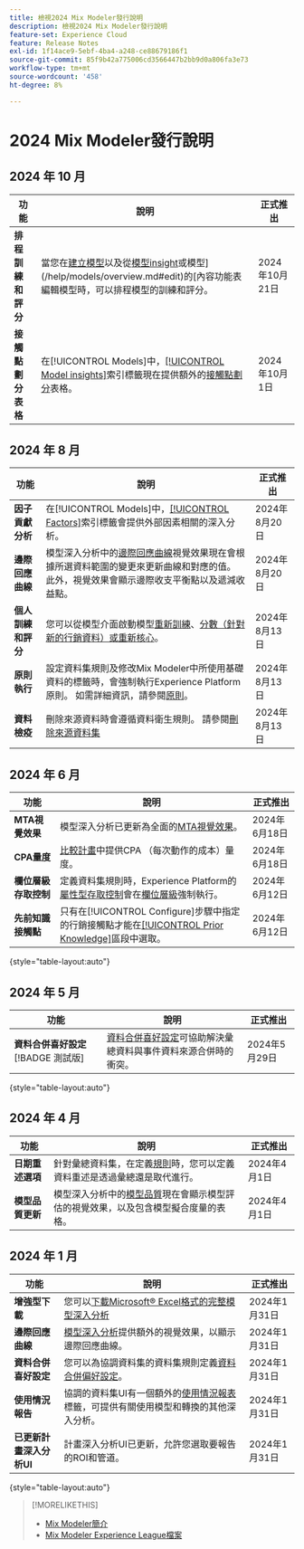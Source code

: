 ```yaml
---
title: 檢視2024 Mix Modeler發行說明
description: 檢視2024 Mix Modeler發行說明
feature-set: Experience Cloud
feature: Release Notes
exl-id: 1f14ace9-5ebf-4ba4-a248-ce88679186f1
source-git-commit: 85f9b42a775006cd3566447b2bb9d0a806fa3e73
workflow-type: tm+mt
source-wordcount: '458'
ht-degree: 8%

---
```


# 2024 Mix Modeler發行說明

## 2024 年 10 月

| 功能 | 說明 | 正式推出 |
|---|---|---|
| **排程訓練和評分** | 當您在[建立模型](/help/models/build.md#schedule)以及從[模型insight](/help/models/insights.md#edit)或模型](/help/models/overview.md#edit)的[內容功能表編輯模型時，可以排程模型的訓練和評分。 | 2024年10月21日 |
| **接觸點劃分表格** | 在[!UICONTROL Models]中，[[!UICONTROL Model insights]](/help/models/insights.md#factors)索引標籤現在提供額外的[接觸點劃分](../models/insights.md#touchpoint-breakdown)表格。 | 2024年10月1日 |

## 2024 年 8 月

| 功能 | 說明 | 正式推出 |
|---|---|---|
| **因子貢獻分析** | 在[!UICONTROL Models]中，[[!UICONTROL Factors]](/help/models/insights.md#factors)索引標籤會提供外部因素相關的深入分析。 | 2024年8月20日 |
| **邊際回應曲線** | 模型深入分析中的[邊際回應曲線](/help/models/insights.md#model-insights-1)視覺效果現在會根據所選資料範圍的變更來更新曲線和對應的值。 此外，視覺效果會顯示邊際收支平衡點以及遞減收益點。 | 2024年8月20日 |
| **個人訓練和評分** | 您可以從模型介面啟動模型[重新訓練](/help/models/overview.md#retrain)、[分數（針對新的行銷資料）或重新核心](/help/models/overview.md#score-or-rescore)。 | 2024年8月13日 |
| **原則執行** | 設定資料集規則及修改Mix Modeler中所使用基礎資料的標籤時，會強制執行Experience Platform原則。 如需詳細資訊，請參閱[原則](../data-governance/policies.md)。 | 2024年8月13日 |
| **資料檢疫** | 刪除來源資料時會遵循資料衛生規則。 請參閱[刪除來源資料集](../harmonize-data/dataset-rules.md#delete-a-source-dataset) | 2024年8月13日 |

## 2024 年 6 月

| 功能 | 說明 | 正式推出 |
|---|---|---|
| **MTA視覺效果** | 模型深入分析已更新為全面的[MTA視覺效果](../models/insights.md#attribution)。 | 2024年6月18日 |
| **CPA量度** | [比較計畫](../plans/compare.md)中提供CPA （每次動作的成本）量度。 | 2024年6月18日 |
| **欄位層級存取控制** | 定義資料集規則時，Experience Platform的[屬性型存取控制](https://experienceleague.adobe.com/en/docs/experience-platform/access-control/abac/overview)會在[欄位層級](../harmonize-data/dataset-rules.md#field-level-access-control)強制執行。 | 2024年6月12日 |
| **先前知識接觸點** | 只有在[!UICONTROL Configure]步驟中指定的行銷接觸點才能在[[!UICONTROL Prior Knowledge]](../models/build.md)區段中選取。 | 2024年6月12日 |

{style="table-layout:auto"}

## 2024 年 5 月

| 功能 | 說明 | 正式推出 |
|---|---|---|
| **資料合併喜好設定** [!BADGE 測試版] | [資料合併喜好設定](../harmonize-data/dataset-rules.md#data-merge-preferences)可協助解決彙總資料與事件資料來源合併時的衝突。 | 2024年5月29日 |

{style="table-layout:auto"}




## 2024 年 4 月

| 功能 | 說明 | 正式推出 |
|---|---|---|
| **日期重述選項** | 針對彙總資料集，在定義[規則](../harmonize-data/dataset-rules.md)時，您可以定義資料重述是透過彙總還是取代進行。 | 2024年4月1日 |
| **模型品質更新** | 模型深入分析中的[模型品質](/help/models/insights.md)現在會顯示模型評估的視覺效果，以及包含模型擬合度量的表格。 | 2024年4月1日 |


## 2024 年 1 月

| 功能 | 說明 | 正式推出 |
|---|---|---|
| **增強型下載** | 您可以[下載Microsoft® Excel格式的完整模型深入分析](../models/insights.md) | 2024年1月31日 |
| **邊際回應曲線** | [模型深入分析](../models/insights.md)提供額外的視覺效果，以顯示邊際回應曲線。 | 2024年1月31日 |
| **資料合併喜好設定** | 您可以為協調資料集的資料集規則定義[資料合併偏好設定](../harmonize-data/dataset-rules.md#data-merge-preferences)。 | 2024年1月31日 |
| **使用情況報告** | 協調的資料集UI有一個額外的[使用情況報表](../harmonize-data/usage-report.md)標籤，可提供有關使用模型和轉換的其他深入分析。 | 2024年1月31日 |
| **已更新計畫深入分析UI** | 計畫深入分析UI已更新，允許您選取要報告的ROI和管道。 | 2024年1月31日 |

{style="table-layout:auto"}


>[!MORELIKETHIS]
>
>* [Mix Modeler簡介](https://business.adobe.com/products/experience-platform/planning-and-measurement.html)
>* [Mix Modeler Experience League檔案](https://experienceleague.adobe.com/zh-hant/docs/mix-modeler)
